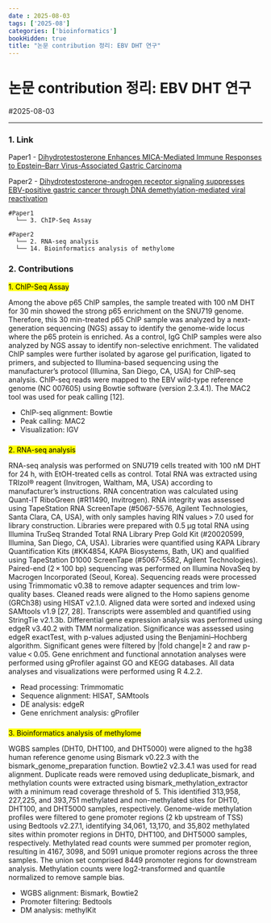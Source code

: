 ```yaml
---
date : 2025-08-03
tags: ['2025-08']
categories: ['bioinformatics']
bookHidden: true
title: "논문 contribution 정리: EBV DHT 연구"
---
```


# 논문 contribution 정리: EBV DHT 연구

#2025-08-03

---

### 1. Link

Paper1 - [Dihydrotestosterone Enhances MICA-Mediated Immune Responses to Epstein–Barr Virus-Associated Gastric Carcinoma](https://www.mdpi.com/2072-6694/16/18/3219)

Paper2 - [Dihydrotestosterone-androgen receptor signaling suppresses EBV-positive gastric cancer through DNA demethylation-mediated viral reactivation](https://link.springer.com/article/10.1007/s10120-025-01626-6)

```
#Paper1
  └── 3. ChIP-Seq Assay

#Paper2
  └── 2. RNA-seq analysis
  └── 14. Bioinformatics analysis of methylome
```

###

### 2. Contributions

<mark>1. ChIP-Seq Assay</mark>

Among the above p65 ChIP samples, the sample treated with 100 nM DHT for 30 min showed the strong p65 enrichment on the SNU719 genome. Therefore, this 30 min-treated p65 ChIP sample was analyzed by a next-generation sequencing (NGS) assay to identify the genome-wide locus where the p65 protein is enriched. As a control, IgG ChIP samples were also analyzed by NGS assay to identify non-selective enrichment. The validated ChIP samples were further isolated by agarose gel purification, ligated to primers, and subjected to Illumina-based sequencing using the manufacturer’s protocol (Illumina, San Diego, CA, USA) for ChIP-seq analysis. ChIP-seq reads were mapped to the EBV wild-type reference genome (NC 007605) using Bowtie software (version 2.3.4.1). The MAC2 tool was used for peak calling [12].

* ChIP-seq alignment: Bowtie
* Peak calling: MAC2
* Visualization: IGV

###

<mark>2. RNA-seq analysis</mark>

RNA-seq analysis was performed on SNU719 cells treated with 100 nM DHT for 24 h, with EtOH-treated cells as control. Total RNA was extracted using TRIzol® reagent (Invitrogen, Waltham, MA, USA) according to manufacturer’s instructions. RNA concentration was calculated using Quant-IT RiboGreen (#R11490, Invitrogen). RNA integrity was assessed using TapeStation RNA ScreenTape (#5067-5576, Agilent Technologies, Santa Clara, CA, USA), with only samples having RIN values > 7.0 used for library construction. Libraries were prepared with 0.5 μg total RNA using Illumina TruSeq Stranded Total RNA Library Prep Gold Kit (#20020599, Illumina, San Diego, CA, USA). Libraries were quantified using KAPA Library Quantification Kits (#KK4854, KAPA Biosystems, Bath, UK) and qualified using TapeStation D1000 ScreenTape (#5067-5582, Agilent Technologies). Paired-end (2 × 100 bp) sequencing was performed on Illumina NovaSeq by Macrogen Incorporated (Seoul, Korea). Sequencing reads were processed using Trimmomatic v0.38 to remove adapter sequences and trim low-quality bases. Cleaned reads were aligned to the Homo sapiens genome (GRCh38) using HISAT v2.1.0. Aligned data were sorted and indexed using SAMtools v1.9 [27, 28]. Transcripts were assembled and quantified using StringTie v2.1.3b. Differential gene expression analysis was performed using edgeR v3.40.2 with TMM normalization. Significance was assessed using edgeR exactTest, with p-values adjusted using the Benjamini–Hochberg algorithm. Significant genes were filtered by |fold change|≥ 2 and raw p-value < 0.05. Gene enrichment and functional annotation analyses were performed using gProfiler against GO and KEGG databases. All data analyses and visualizations were performed using R 4.2.2.

* Read processing: Trimmomatic
* Sequence alignment: HISAT, SAMtools
* DE analysis: edgeR
* Gene enrichment analysis: gProfiler

###

<mark>3. Bioinformatics analysis of methylome</mark>

WGBS samples (DHT0, DHT100, and DHT5000) were aligned to the hg38 human reference genome using Bismark v0.22.3 with the bismark_genome_preparation function. Bowtie2 v2.3.4.1 was used for read alignment. Duplicate reads were removed using deduplicate_bismark, and methylation counts were extracted using bismark_methylation_extractor with a minimum read coverage threshold of 5. This identified 313,958, 227,225, and 393,751 methylated and non-methylated sites for DHT0, DHT100, and DHT5000 samples, respectively. Genome-wide methylation profiles were filtered to gene promoter regions (2 kb upstream of TSS) using Bedtools v2.27.1, identifying 34,061, 13,170, and 35,802 methylated sites within promoter regions in DHT0, DHT100, and DHT5000 samples, respectively. Methylated read counts were summed per promoter region, resulting in 4167, 3098, and 5091 unique promoter regions across the three samples. The union set comprised 8449 promoter regions for downstream analysis. Methylation counts were log2-transformed and quantile normalized to remove sample bias.

* WGBS alignment: Bismark, Bowtie2
* Promoter filtering: Bedtools
* DM analysis: methylKit

#